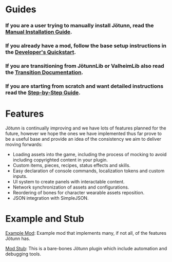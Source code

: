 ﻿# Guides

### If you are a user trying to manually install Jötunn, read the [Manual Installation Guide](installation.md).

### If you already have a mod, follow the base setup instructions in the [Developer's Quickstart](quickstart.md).

### If you are transitioning from JötunnLib or ValheimLib also read the [Transition Documentation](../transition/jotunnlib/overview.md).

### If you are starting from scratch and want detailed instructions read the [Step-by-Step Guide](guide.md).

# Features
Jötunn is continually improving and we have lots of features planned for the future, however we hope the ones we have implemented thus far prove to be a useful base and provide an idea of the consistency we aim to deliver moving forwards:
- Loading assets into the game, including the process of mocking to avoid including copyrighted content in your plugin.
- Custom items, pieces, recipes, status effects and skills.
- Easy declaration of console commands, localization tokens and custom inputs.
- UI system to create panels with interactable content.
- Network synchronization of assets and configurations.
- Reordering of bones for character wearable assets reposition.
- JSON integration with SimpleJSON.

# Example and Stub

[Example Mod](https://github.com/Valheim-Modding/JotunnModExample): Example mod that implements many, if not all, of the features Jötunn has.

[Mod Stub](https://github.com/Valheim-Modding/JotunnModStub): This is a bare-bones Jötunn plugin which include automation and debugging tools.
